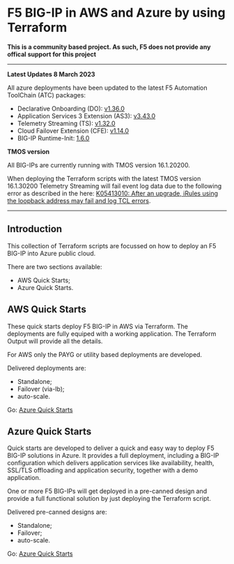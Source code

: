 # F5 BIG-IP in AWS and Azure by using Terraform

**This is a community based project. As such, F5 does not provide any offical support for this project**

-----

**Latest Updates 8 March 2023**

All azure deployments have been updated to the latest F5 Automation ToolChain (ATC) packages:
* Declarative Onboarding (DO): [v1.36.0](https://github.com/F5Networks/f5-declarative-onboarding/releases)
* Application Services 3 Extension (AS3): [v3.43.0](https://github.com/F5Networks/f5-appsvcs-extension/releases)
* Telemetry Streaming (TS): [v1.32.0](https://github.com/F5Networks/f5-telemetry-streaming/releases)
* Cloud Failover Extension (CFE): [v1.14.0](https://github.com/F5Networks/f5-cloud-failover-extension/releases)
* BIG-IP Runtime-Init: [1.6.0](https://github.com/F5Networks/f5-bigip-runtime-init/releases)

**TMOS version**

All BIG-IPs are currently running with TMOS version 16.1.20200. 

When deploying the Terraform scripts with the latest TMOS version 16.1.30200 Telemetry Streaming will fail event log data due to the following error as described in the here: [K05413010: After an upgrade, iRules using the loopback address may fail and log TCL errors](https://my.f5.com/manage/s/article/K05413010).

-----

## Introduction
This collection of Terraform scripts are focussed on how to deploy an F5 BIG-IP into Azure public cloud.

There are two sections available:
- AWS Quick Starts;
- Azure Quick Starts.

## AWS Quick Starts

These quick starts deploy F5 BIG-IP in AWS via Terraform. The deployments are fully equiped with a working application. The Terraform Output will provide all the details.

For AWS only the PAYG or utility based deployments are developed.

Delivered deployments are:
- Standalone;
- Failover (via-lb);
- auto-scale.

Go: [Azure Quick Starts](/aws-quickstarts/)

## Azure Quick Starts

Quick starts are developed to deliver a quick and easy way to deploy F5 BIG-IP solutions in Azure. It provides a full deployment, including a BIG-IP configuration which delivers application services like availability, health, SSL/TLS offloading and application security, together with a demo application.

One or more F5 BIG-IPs will get deployed in a pre-canned design and provide a full functional solution by just deploying the Terraform script.

Delivered pre-canned designs are:
- Standalone;
- Failover;
- auto-scale.

Go: [Azure Quick Starts](/azure-quickstarts/)


